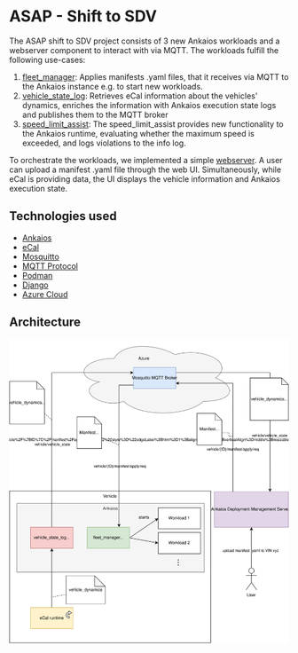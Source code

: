 # ASAP - Shift to SDV

The ASAP shift to SDV project consists of 3 new Ankaios workloads and a webserver component to interact with via MQTT. The workloads fulfill the following use-cases:

1. [fleet_manager](apps/fleet_manager): Applies manifests .yaml files, that it receives via MQTT to the Ankaios instance e.g. to start new workloads.
2. [vehicle_state_log](apps/vehicle_state_log): Retrieves eCal information about the vehicles' dynamics, enriches the information with Ankaios execution state logs and publishes them to the MQTT broker
3. [speed_limit_assist](apps/speed_limit_assist): The speed_limit_assist provides new functionality to the Ankaios runtime, evaluating whether the maximum speed is exceeded, and logs violations to the info log.

To orchestrate the workloads, we implemented a simple [webserver](webserver). A user can upload a manifest .yaml file through the web UI. Simultaneously, while eCal is providing data, the UI displays the vehicle information and Ankaios execution state.

## Technologies used
- [Ankaios](https://projects.eclipse.org/projects/automotive.ankaios)
- [eCal](https://projects.eclipse.org/projects/automotive.ecal)
- [Mosquitto](https://mosquitto.org/)
- [MQTT Protocol](https://mqtt.org/)
- [Podman](https://podman.io/)
- [Django](https://www.djangoproject.com/)
- [Azure Cloud](https://azure.microsoft.com/)

## Architecture
![Architecture](./project_architecture.drawio.svg)